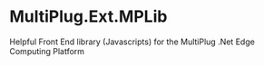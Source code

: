 # MultiPlug.Ext.MPLib
Helpful Front End library (Javascripts) for the MultiPlug .Net Edge Computing Platform
